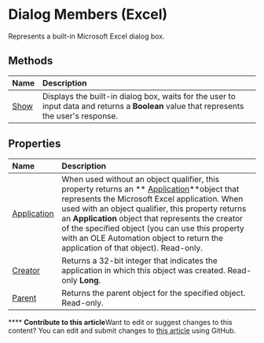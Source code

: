 
# Dialog Members (Excel)
Represents a built-in Microsoft Excel dialog box.

## Methods



|**Name**|**Description**|
|:-----|:-----|
| [Show](7c69ecc2-fdd5-c91b-1c66-e3099bd69cb7.md)|Displays the built-in dialog box, waits for the user to input data and returns a  **Boolean** value that represents the user's response.|

## Properties



|**Name**|**Description**|
|:-----|:-----|
| [Application](34ebf57a-4d40-319e-817d-9727ae10b3a8.md)|When used without an object qualifier, this property returns an  ** [Application](19b73597-5cf9-4f56-8227-b5211f657f6f.md)**object that represents the Microsoft Excel application. When used with an object qualifier, this property returns an  **Application** object that represents the creator of the specified object (you can use this property with an OLE Automation object to return the application of that object). Read-only.|
| [Creator](d912fae1-0b08-ff00-ad84-eab8e8e88340.md)|Returns a 32-bit integer that indicates the application in which this object was created. Read-only  **Long**.|
| [Parent](12464db0-07df-f752-6000-3a46b01d2919.md)|Returns the parent object for the specified object. Read-only.|

****   **Contribute to this article**Want to edit or suggest changes to this content? You can edit and submit changes to  [this article](https://github.com/jhershey00/VBA_Excel_Test/OpenXMLCon/articles/a9994c51-46e5-80d2-f54e-223d4cee5212.md) using GitHub.

